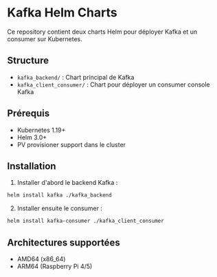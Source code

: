 # Kafka Helm Charts

Ce repository contient deux charts Helm pour déployer Kafka et un consumer sur Kubernetes.

## Structure
- `kafka_backend/` : Chart principal de Kafka
- `kafka_client_consumer/` : Chart pour déployer un consumer console Kafka

## Prérequis
- Kubernetes 1.19+
- Helm 3.0+
- PV provisioner support dans le cluster

## Installation

1. Installer d'abord le backend Kafka :
```bash
helm install kafka ./kafka_backend
```

2. Installer ensuite le consumer :
```bash
helm install kafka-consumer ./kafka_client_consumer
```

## Architectures supportées
- AMD64 (x86_64)
- ARM64 (Raspberry Pi 4/5)